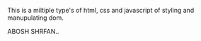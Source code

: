 This is a miltiple type's of html, css and javascript of  styling and manupulating dom.

ABOSH SHRFAN..
#
#
#
